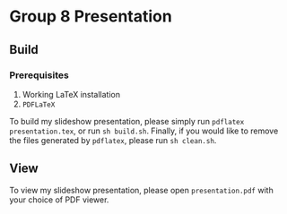 # Group 8 Presentation

## Build

### Prerequisites
1. Working LaTeX installation
2. `PDFLaTeX`

To build my slideshow presentation, please simply run `pdflatex presentation.tex`, or run `sh build.sh`. Finally, if you would like to remove the files generated by `pdflatex`, please run `sh clean.sh`.

## View

To view my slideshow presentation, please open `presentation.pdf` with your choice of PDF viewer.
